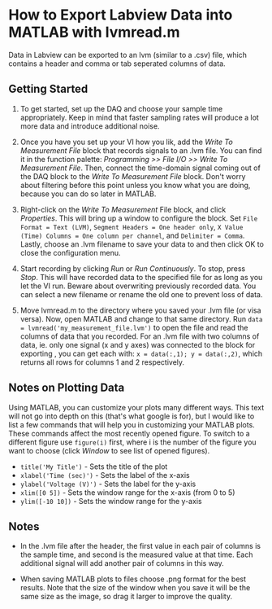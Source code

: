 # How to Export Labview Data into MATLAB with lvmread.m

Data in Labview can be exported to an lvm (similar to a .csv) file, which
contains a header and comma or tab seperated columns of data.

## Getting Started

1. To get started, set up the DAQ and choose your sample time appropriately.
Keep in mind that faster sampling rates will produce a lot more data and
introduce additional noise.

2. Once you have you set up your VI how you lik, add the *Write To
Measurement File* block that records signals to an .lvm file. You can find
it in the function palette: *Programming >> File I/O >> Write To
Measurement File*. Then, connect the time-domain signal coming out of the
DAQ block to the *Write To Measurement File* block. Don't worry about
filtering before this point unless you know what you are doing, because
you can do so later in MATLAB.

3. Right-click on the *Write To Measurement* File block, and click *Properties*.
This will bring up a window to configure the block.  Set `File Format = Text
(LVM)`, `Segment Headers = One header only`, `X Value (Time) Columns = One
column per channel`, and `Delimiter = Comma`.  Lastly, choose an .lvm
filename to save your data to and then click OK to close the configuration
menu.

4. Start recording by clicking *Run* or *Run Continuously*. To stop, press
*Stop*. This will have recorded data to the specified file for as long as you
let the VI run. Beware about overwriting previously recorded data. You can
select a new filename or rename the old one to prevent loss of data.

5. Move lvmread.m to the directory where you saved your .lvm file (or
visa versa). Now, open MATLAB and change to that same directory. Run
`data = lvmread('my_measurement_file.lvm')` to open the file and read the
columns of data that you recorded. For an .lvm file with two columns of
data, ie. only one signal (x and y axes) was connected to the block for
exporting , you can get each with: `x = data(:,1); y = data(:,2)`, which
returns all rows for columns 1 and 2 respectively.

## Notes on Plotting Data 

Using MATLAB, you can customize your plots many different ways. This text will
not go into depth on this (that's what google is for), but I would like to list
a few commands that will help you in customizing your MATLAB plots. These
commands affect the most recently opened figure. To switch to a different
figure use `figure(i)` first, where i is the number of the figure you want to
choose (click *Window* to see list of opened figures).

* `title('My Title')` - Sets the title of the plot
* `xlabel('Time (sec)')`  - Sets the label of the x-axis
* `ylabel('Voltage (V)')` - Sets the label for the y-axis
* `xlim([0 5])` - Sets the window range for the x-axis (from 0 to 5)
* `ylim([-10 10])` - Sets the window range for the y-axis

## Notes

 * In the .lvm file after the header, the first value in each pair of columns
   is the sample time, and second is the measured value at that time. Each
   additional signal will add another pair of columns in this way.

 * When saving MATLAB plots to files choose .png format for the best results.
   Note that the size of the window when you save it will be the same size
   as the image, so drag it larger to improve the quality.

